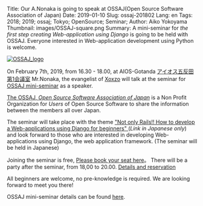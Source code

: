 Title: Our A.Nonaka is going to speak at OSSAJ(Open Source Software Association of Japan)
Date: 2019-01-10
Slug: ossaj-201802
Lang: en
Tags: 2018; 2019; ossaj; Tokyo; OpenSource; Seminar;
Author: Aiko Yokoyama
Thumbnail: images/OSSAJ-square.png
Summary: A mini-seminar for _the first step creating Web-application using Django_ is going to be held with OSSAJ. Everyone interested in Web-application development using Python is welcome.

[![OSSAJ_logo]({filename}/images/OSSAJ-landscape.png)](https://www.ossaj.org/)

On February 7th, 2019, from 16.30 - 18.00, at AIOS-Gotanda [アイオス五反田 第1会議室](https://bit.ly/2FjUvJs)
Mr.Nonaka, the evangelist of [Xoxzo](https://info.xoxzo.com/ja/) will talk at the seminar for
[OSSAJ mini-seminar](https://www.ossaj.org/archives/585) as a speaker.

[The OSSAJ, _Open Source Software Association of Japan_](https://www.ossaj.org/about-us) 
is a Non Profit Organization for _Users_ of Open Source Software to share the information
between the members all over Japan.

The seminar will take place with the theme ["Not only Rails!! How to develop a Web-applications using Django for beginners" ](https://www.ossaj.org/archives/585) (_Link in Japanese only_) and look forward to those who are interested in developing 
Web-applications using Django, the web application framework.
(The seminar will be held in Japanese)

Joining the seminar is free, [Please book your seat here](https://docs.google.com/forms/d/e/1FAIpQLSdR09Mwn9qEExntpfo7djySxiel-dlkouYuVmqxf95IO2xU1A/viewform)。
There will be a party after the seminar, from 18,00 to 20.00.
[Details and reservation](https://www.ossaj.org/archives/585)

All beginners are welcome, no pre-knowledge is required.
We are looking forward to meet you there!

OSSAJ mini-seminar details can be found [here](https://www.ossaj.org/archives/category/sponsored-activity).

